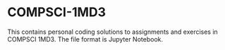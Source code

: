 # COMPSCI-1MD3
This contains personal coding solutions to assignments and exercises in COMPSCI 1MD3.
The file format is Jupyter Notebook.
